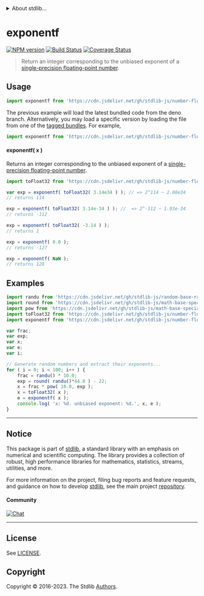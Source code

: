 <!--

@license Apache-2.0

Copyright (c) 2022 The Stdlib Authors.

Licensed under the Apache License, Version 2.0 (the "License");
you may not use this file except in compliance with the License.
You may obtain a copy of the License at

   http://www.apache.org/licenses/LICENSE-2.0

Unless required by applicable law or agreed to in writing, software
distributed under the License is distributed on an "AS IS" BASIS,
WITHOUT WARRANTIES OR CONDITIONS OF ANY KIND, either express or implied.
See the License for the specific language governing permissions and
limitations under the License.

-->


<details>
  <summary>
    About stdlib...
  </summary>
  <p>We believe in a future in which the web is a preferred environment for numerical computation. To help realize this future, we've built stdlib. stdlib is a standard library, with an emphasis on numerical and scientific computation, written in JavaScript (and C) for execution in browsers and in Node.js.</p>
  <p>The library is fully decomposable, being architected in such a way that you can swap out and mix and match APIs and functionality to cater to your exact preferences and use cases.</p>
  <p>When you use stdlib, you can be absolutely certain that you are using the most thorough, rigorous, well-written, studied, documented, tested, measured, and high-quality code out there.</p>
  <p>To join us in bringing numerical computing to the web, get started by checking us out on <a href="https://github.com/stdlib-js/stdlib">GitHub</a>, and please consider <a href="https://opencollective.com/stdlib">financially supporting stdlib</a>. We greatly appreciate your continued support!</p>
</details>

# exponentf

[![NPM version][npm-image]][npm-url] [![Build Status][test-image]][test-url] [![Coverage Status][coverage-image]][coverage-url] <!-- [![dependencies][dependencies-image]][dependencies-url] -->

> Return an integer corresponding to the unbiased exponent of a [single-precision floating-point number][ieee754].



<section class="usage">

## Usage

```javascript
import exponentf from 'https://cdn.jsdelivr.net/gh/stdlib-js/number-float32-base-exponent@deno/mod.js';
```
The previous example will load the latest bundled code from the deno branch. Alternatively, you may load a specific version by loading the file from one of the [tagged bundles](https://github.com/stdlib-js/number-float32-base-exponent/tags). For example,

```javascript
import exponentf from 'https://cdn.jsdelivr.net/gh/stdlib-js/number-float32-base-exponent@v0.1.1-deno/mod.js';
```

#### exponentf( x )

Returns an integer corresponding to the unbiased exponent of a [single-precision floating-point number][ieee754].

```javascript
import toFloat32 from 'https://cdn.jsdelivr.net/gh/stdlib-js/number-float64-base-to-float32@deno/mod.js';

var exp = exponentf( toFloat32( 3.14e34 ) ); // => 2^114 ~ 2.08e34
// returns 114

exp = exponentf( toFloat32( 3.14e-34 ) ); //  => 2^-112 ~ 1.93e-34
// returns -112

exp = exponentf( toFloat32( -3.14 ) );
// returns 1

exp = exponentf( 0.0 );
// returns -127

exp = exponentf( NaN );
// returns 128
```

</section>

<!-- /.usage -->

<section class="examples">

## Examples

<!-- eslint no-undef: "error" -->

```javascript
import randu from 'https://cdn.jsdelivr.net/gh/stdlib-js/random-base-randu@deno/mod.js';
import round from 'https://cdn.jsdelivr.net/gh/stdlib-js/math-base-special-round@deno/mod.js';
import pow from 'https://cdn.jsdelivr.net/gh/stdlib-js/math-base-special-pow@deno/mod.js';
import toFloat32 from 'https://cdn.jsdelivr.net/gh/stdlib-js/number-float64-base-to-float32@deno/mod.js';
import exponentf from 'https://cdn.jsdelivr.net/gh/stdlib-js/number-float32-base-exponent@deno/mod.js';

var frac;
var exp;
var x;
var e;
var i;

// Generate random numbers and extract their exponents...
for ( i = 0; i < 100; i++ ) {
    frac = randu() * 10.0;
    exp = round( randu()*44.0 ) - 22;
    x = frac * pow( 10.0, exp );
    x = toFloat32( x );
    e = exponentf( x );
    console.log( 'x: %d. unbiased exponent: %d.', x, e );
}
```

</section>

<!-- /.examples -->

<!-- C interface documentation. -->



<!-- Section for related `stdlib` packages. Do not manually edit this section, as it is automatically populated. -->

<section class="related">

</section>

<!-- /.related -->

<!-- Section for all links. Make sure to keep an empty line after the `section` element and another before the `/section` close. -->


<section class="main-repo" >

* * *

## Notice

This package is part of [stdlib][stdlib], a standard library with an emphasis on numerical and scientific computing. The library provides a collection of robust, high performance libraries for mathematics, statistics, streams, utilities, and more.

For more information on the project, filing bug reports and feature requests, and guidance on how to develop [stdlib][stdlib], see the main project [repository][stdlib].

#### Community

[![Chat][chat-image]][chat-url]

---

## License

See [LICENSE][stdlib-license].


## Copyright

Copyright &copy; 2016-2023. The Stdlib [Authors][stdlib-authors].

</section>

<!-- /.stdlib -->

<!-- Section for all links. Make sure to keep an empty line after the `section` element and another before the `/section` close. -->

<section class="links">

[npm-image]: http://img.shields.io/npm/v/@stdlib/number-float32-base-exponent.svg
[npm-url]: https://npmjs.org/package/@stdlib/number-float32-base-exponent

[test-image]: https://github.com/stdlib-js/number-float32-base-exponent/actions/workflows/test.yml/badge.svg?branch=v0.1.1
[test-url]: https://github.com/stdlib-js/number-float32-base-exponent/actions/workflows/test.yml?query=branch:v0.1.1

[coverage-image]: https://img.shields.io/codecov/c/github/stdlib-js/number-float32-base-exponent/main.svg
[coverage-url]: https://codecov.io/github/stdlib-js/number-float32-base-exponent?branch=main

<!--

[dependencies-image]: https://img.shields.io/david/stdlib-js/number-float32-base-exponent.svg
[dependencies-url]: https://david-dm.org/stdlib-js/number-float32-base-exponent/main

-->

[chat-image]: https://img.shields.io/gitter/room/stdlib-js/stdlib.svg
[chat-url]: https://app.gitter.im/#/room/#stdlib-js_stdlib:gitter.im

[stdlib]: https://github.com/stdlib-js/stdlib

[stdlib-authors]: https://github.com/stdlib-js/stdlib/graphs/contributors

[umd]: https://github.com/umdjs/umd
[es-module]: https://developer.mozilla.org/en-US/docs/Web/JavaScript/Guide/Modules

[deno-url]: https://github.com/stdlib-js/number-float32-base-exponent/tree/deno
[umd-url]: https://github.com/stdlib-js/number-float32-base-exponent/tree/umd
[esm-url]: https://github.com/stdlib-js/number-float32-base-exponent/tree/esm
[branches-url]: https://github.com/stdlib-js/number-float32-base-exponent/blob/main/branches.md

[stdlib-license]: https://raw.githubusercontent.com/stdlib-js/number-float32-base-exponent/main/LICENSE

[ieee754]: https://en.wikipedia.org/wiki/IEEE_754-1985

</section>

<!-- /.links -->
